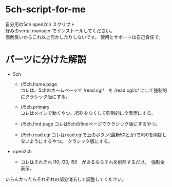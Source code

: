 # 5ch-script-for-me
自分用の5ch open2ch スクリプト  
好みのscript manager でインストールしてください。　  
面倒臭いからこれ以上何かしたりしないです。 使用とサポートは自己責任で。  
# パーツに分けた解説
* 5ch 
  * //5ch.home.page  
    コレは、5chのホームページで /read.cgi/　を /read.cgi/c/ にして強制的にクラシック版にする。

  * //5ch.primary  
    コレはメインで動くやつ。/l50 をなくして強制的に全表示にする。  

  * //5ch.find.page
    コレは5chのfindページでクラシック版にするやつ。  

  * //5ch.read.cgi
    コレはread.cgiで上のボタン(最新50とか)で/l50を削除しないようにするやつ。　クラシック版にする。

* open2ch
  
  * コレはそれぞれ l10, l30, l50　があるならそれを削除するだけ。　強制全表示。

いらんかったらそれぞれの部分消去して調整してください。

